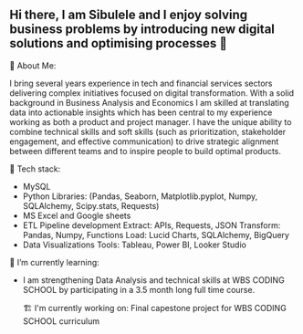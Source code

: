 ## Hi there, I am Sibulele and I enjoy solving business problems by  introducing new digital solutions and optimising processes 👋

 🎯 About Me: 

I bring several years experience in tech and financial services sectors delivering complex initiatives focused on digital transformation. 
With a solid background in Business Analysis and Economics I am skilled at translating  data into actionable insights which has been central to my experience working as both a product and project manager. I have the unique ability to  combine technical skills and soft skills (such as prioritization, stakeholder engagement, and effective communication)  to drive strategic alignment between different teams and  to inspire people to build optimal products. 

🔧 Tech stack: 

- MySQL 
- Python 
  Libraries: (Pandas, Seaborn, Matplotlib.pyplot, Numpy, SQLAlchemy, Scipy.stats, Requests)
- MS Excel and Google sheets 
- ETL Pipeline development 
  Extract: APIs, Requests, JSON
  Transform: Pandas, Numpy, Functions
  Load: Lucid Charts, SQLAlchemy, BigQuery
- Data Visualizations
  Tools: Tableau, Power BI,  Looker Studio

 🌱 I’m currently learning: 
- I am strengthening Data Analysis and  technical skills at WBS CODING SCHOOL by participating in a 3.5 month long full time course. 

  🏗 I'm currently working on: 
Final capestone project for WBS CODING SCHOOL curriculum 
